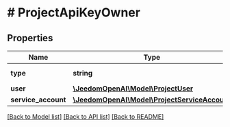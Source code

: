 # # ProjectApiKeyOwner

## Properties

Name | Type | Description | Notes
------------ | ------------- | ------------- | -------------
**type** | **string** | &#x60;user&#x60; or &#x60;service_account&#x60; | [optional]
**user** | [**\JeedomOpenAI\Model\ProjectUser**](ProjectUser.md) |  | [optional]
**service_account** | [**\JeedomOpenAI\Model\ProjectServiceAccount**](ProjectServiceAccount.md) |  | [optional]

[[Back to Model list]](../../README.md#models) [[Back to API list]](../../README.md#endpoints) [[Back to README]](../../README.md)
